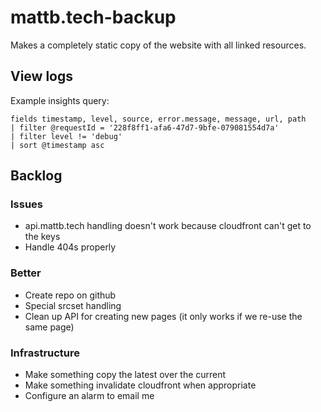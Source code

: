 # mattb.tech-backup

Makes a completely static copy of the website with all linked resources.

## View logs

Example insights query:

```
fields timestamp, level, source, error.message, message, url, path
| filter @requestId = '228f8ff1-afa6-47d7-9bfe-079081554d7a'
| filter level != 'debug'
| sort @timestamp asc
```

## Backlog

### Issues

- api.mattb.tech handling doesn't work because cloudfront can't get to the keys
- Handle 404s properly

### Better

- Create repo on github
- Special srcset handling
- Clean up API for creating new pages (it only works if we re-use the same page)

### Infrastructure

- Make something copy the latest over the current
- Make something invalidate cloudfront when appropriate
- Configure an alarm to email me
